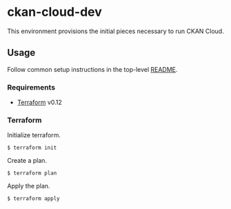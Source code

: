 # ckan-cloud-dev

This environment provisions the initial pieces necessary to run CKAN Cloud.


## Usage

Follow common setup instructions in the top-level [README](../README.md).


### Requirements

- [Terraform](https://www.terraform.io/) v0.12


### Terraform

Initialize terraform.

    $ terraform init

Create a plan.

    $ terraform plan

Apply the plan.

    $ terraform apply
